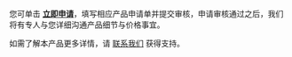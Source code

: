 您可单击 [**立即申请**](https://cloud.tencent.com/apply/p/3z5q31b88ia)，填写相应产品申请单并提交审核，申请审核通过之后，我们将有专人与您详细沟通产品细节与价格事宜。

如需了解本产品更多详情，请 [联系我们](https://cloud.tencent.com/about/connect) 获得支持。

